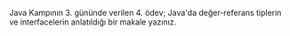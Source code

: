 Java Kampının 3. gününde verilen 4. ödev; Java'da değer-referans tiplerin ve interfacelerin anlatıldığı bir makale yazınız.

